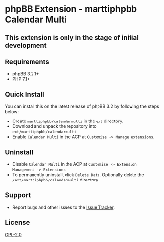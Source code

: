 # phpBB Extension - marttiphpbb Calendar Multi

## This extension is only in the stage of initial development

## Requirements

* phpBB 3.2.1+
* PHP 7.1+

## Quick Install

You can install this on the latest release of phpBB 3.2 by following the steps below:

* Create `marttiphpbb/calendarmulti` in the `ext` directory.
* Download and unpack the repository into `ext/marttiphpbb/calendarmulti`
* Enable `Calendar Multi` in the ACP at `Customise -> Manage extensions`.

## Uninstall

* Disable `Calendar Multi` in the ACP at `Customise -> Extension Management -> Extensions`.
* To permanently uninstall, click `Delete Data`. Optionally delete the `/ext/marttiphpbb/calendarmulti` directory.

## Support

* Report bugs and other issues to the [Issue Tracker](https://github.com/marttiphpbb/phpbb-ext-calendarmulti/issues).

## License

[GPL-2.0](license.txt)
